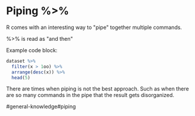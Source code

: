 # Piping %>%

R comes with an interesting way to "pipe" together multiple commands. 

%>% is read as "and then"

Example code block:

```r
dataset %>%
  filter(x > 1oo) %>%
  arrange(desc(x)) %>%
  head(5)
```


There are times when piping is not the best approach. Such as when there are so many commands in the pipe that the result gets disorganized.

#general-knowledge#piping
